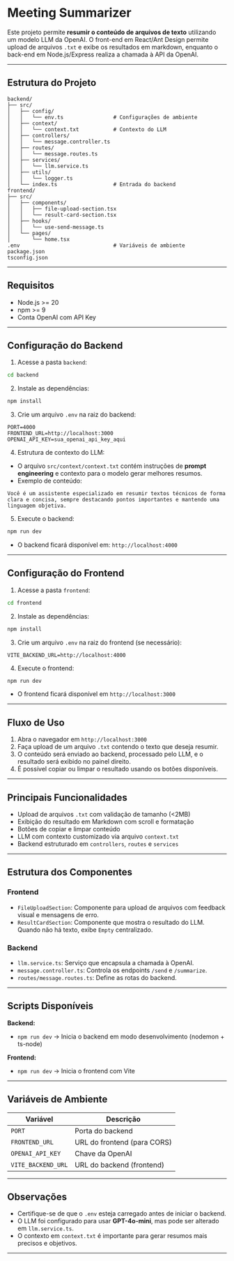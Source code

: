 # Meeting Summarizer

Este projeto permite **resumir o conteúdo de arquivos de texto** utilizando um modelo LLM da OpenAI. O front-end em React/Ant Design permite upload de arquivos `.txt` e exibe os resultados em markdown, enquanto o back-end em Node.js/Express realiza a chamada à API da OpenAI.

---

## Estrutura do Projeto

```
backend/
├── src/
│   ├── config/
│   │   └── env.ts                # Configurações de ambiente
│   ├── context/
│   │   └── context.txt           # Contexto do LLM
│   ├── controllers/
│   │   └── message.controller.ts
│   ├── routes/
│   │   └── message.routes.ts
│   ├── services/
│   │   └── llm.service.ts
│   ├── utils/
│   │   └── logger.ts
│   └── index.ts                  # Entrada do backend
frontend/
├── src/
│   ├── components/
│   │   ├── file-upload-section.tsx
│   │   └── result-card-section.tsx
│   ├── hooks/
│   │   └── use-send-message.ts
│   └── pages/
│       └── home.tsx
.env                              # Variáveis de ambiente
package.json
tsconfig.json
```

---

## Requisitos

* Node.js >= 20
* npm >= 9
* Conta OpenAI com API Key

---

## Configuração do Backend

1. Acesse a pasta `backend`:

```bash
cd backend
```

2. Instale as dependências:

```bash
npm install
```

3. Crie um arquivo `.env` na raiz do backend:

```
PORT=4000
FRONTEND_URL=http://localhost:3000
OPENAI_API_KEY=sua_openai_api_key_aqui
```

4. Estrutura de contexto do LLM:

* O arquivo `src/context/context.txt` contém instruções de **prompt engineering** e contexto para o modelo gerar melhores resumos.
* Exemplo de conteúdo:

```
Você é um assistente especializado em resumir textos técnicos de forma clara e concisa, sempre destacando pontos importantes e mantendo uma linguagem objetiva.
```

5. Execute o backend:

```bash
npm run dev
```

* O backend ficará disponível em: `http://localhost:4000`

---

## Configuração do Frontend

1. Acesse a pasta `frontend`:

```bash
cd frontend
```

2. Instale as dependências:

```bash
npm install
```

3. Crie um arquivo `.env` na raiz do frontend (se necessário):

```
VITE_BACKEND_URL=http://localhost:4000
```

4. Execute o frontend:

```bash
npm run dev
```

* O frontend ficará disponível em `http://localhost:3000`

---

## Fluxo de Uso

1. Abra o navegador em `http://localhost:3000`
2. Faça upload de um arquivo `.txt` contendo o texto que deseja resumir.
3. O conteúdo será enviado ao backend, processado pelo LLM, e o resultado será exibido no painel direito.
4. É possível copiar ou limpar o resultado usando os botões disponíveis.

---

## Principais Funcionalidades

* Upload de arquivos `.txt` com validação de tamanho (<2MB)
* Exibição do resultado em Markdown com scroll e formatação
* Botões de copiar e limpar conteúdo
* LLM com contexto customizado via arquivo `context.txt`
* Backend estruturado em `controllers`, `routes` e `services`

---

## Estrutura dos Componentes

### Frontend

* `FileUploadSection`: Componente para upload de arquivos com feedback visual e mensagens de erro.
* `ResultCardSection`: Componente que mostra o resultado do LLM. Quando não há texto, exibe `Empty` centralizado.

### Backend

* `llm.service.ts`: Serviço que encapsula a chamada à OpenAI.
* `message.controller.ts`: Controla os endpoints `/send` e `/summarize`.
* `routes/message.routes.ts`: Define as rotas do backend.

---

## Scripts Disponíveis

**Backend:**

* `npm run dev` → Inicia o backend em modo desenvolvimento (nodemon + ts-node)

**Frontend:**

* `npm run dev` → Inicia o frontend com Vite

---

## Variáveis de Ambiente

| Variável           | Descrição                   |
| ------------------ | --------------------------- |
| `PORT`             | Porta do backend            |
| `FRONTEND_URL`     | URL do frontend (para CORS) |
| `OPENAI_API_KEY`   | Chave da OpenAI             |
| `VITE_BACKEND_URL` | URL do backend (frontend)   |

---

## Observações

* Certifique-se de que o `.env` esteja carregado antes de iniciar o backend.
* O LLM foi configurado para usar **GPT-4o-mini**, mas pode ser alterado em `llm.service.ts`.
* O contexto em `context.txt` é importante para gerar resumos mais precisos e objetivos.

---

